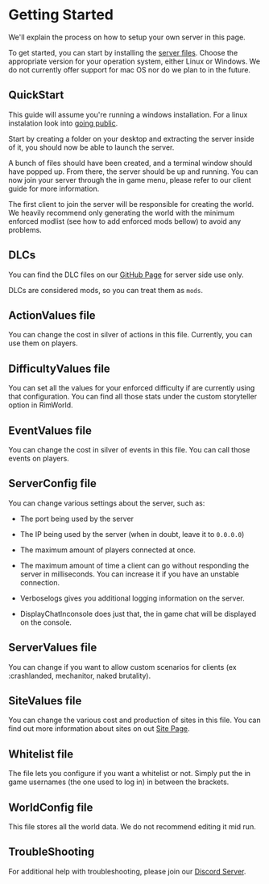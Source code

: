 # Getting Started

We'll explain the process on how to setup your own server in this page.

To get started, you can start by installing the [server files](https://github.com/RimworldTogether/Rimworld-Together/releases/latest). Choose the appropriate version for your operation system, either Linux or Windows. We do not currently offer support for mac OS nor do we plan to in the future.

## QuickStart
This guide will assume you're running a windows installation. For a linux instalation look into [going public](https://rimworldtogether.github.io/Guide/selfhosting/going-public.html#step-2-automated-installation-and-update-script).

Start by creating a folder on your desktop and extracting the server inside of it, you should now be able to launch the server.

A bunch of files should have been created, and a terminal window should have popped up. From there, the server should be up and running. You can now join your server through the in game menu, please refer to our client guide for more information.

The first client to join the server will be responsible for creating the world. We heavily recommend only generating the world with the minimum enforced modlist (see how to add enforced mods bellow) to avoid any problems.

## DLCs
You can find the DLC files on our [GitHub Page](https://github.com/RimworldTogether/Rimworld-Together) for server side use only.

DLCs are considered mods, so you can treat them as `mods`. 

## ActionValues file
You can change the cost in silver of actions in this file. Currently, you can use them on players.

## DifficultyValues file
You can set all the values for your enforced difficulty if are currently using that configuration. You can find all those stats under the custom storyteller option in RimWorld.

## EventValues file
You can change the cost in silver of events in this file. You can call those events on players.

## ServerConfig file
You can change various settings about the server, such as:
* The port being used by the server

* The IP being used by the server (when in doubt, leave it to `0.0.0.0`)

* The maximum amount of players connected at once.

* The maximum amount of time a client can go without responding the server in milliseconds. You can increase it if you have an unstable connection.

* Verboselogs gives you additional logging information on the server.

* DisplayChatInconsole does just that, the in game chat will be displayed on the console.

## ServerValues file
You can change if you want to allow custom scenarios for clients (ex :crashlanded, mechanitor, naked brutality).

## SiteValues file
You can change the various cost and production of sites in this file. You can find out more information about sites on out [Site Page](https://rimworldtogether.github.io/Guide/features/index.html#sites).

## Whitelist file
The file lets you configure if you want a whitelist or not. Simply put the in game usernames (the one used to log in) in between the brackets.

## WorldConfig file
This file stores all the world data. We do not recommend editing it mid run.

## TroubleShooting
For additional help with troubleshooting, please join our [Discord Server](https://discord.gg/NCsArSaqBW).

